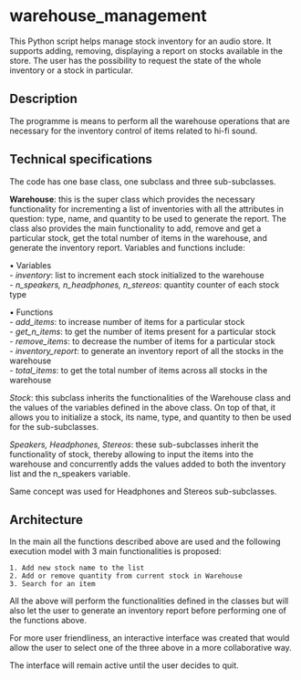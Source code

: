 # warehouse_management

This Python script helps manage stock inventory for an audio store. It supports adding, removing, displaying a report on stocks available in the store. The user has the possibility to request the state of the whole inventory or a stock in particular.  
  
## Description
The programme is means to perform all the warehouse operations that are necessary for the inventory control of items related to hi-fi sound.  
  
## Technical specifications
The code has one base class, one subclass and three sub-subclasses.  
  
**Warehouse**: this is the super class which provides the necessary functionality for incrementing a list of inventories with all the attributes in question: type, name, and quantity to be used to generate the report. The class also provides the main functionality to add, remove and get a particular stock, get the total number of items in the warehouse, and generate the inventory report. Variables and functions include:  
  

• Variables  
    - _inventory_: list to increment each stock initialized to the warehouse  
    - _n_speakers, n_headphones, n_stereos_: quantity counter of each stock type  
  
• Functions  
    -        _add_items_: to increase number of items for a particular stock  
    -      _get_n_items_: to get the number of items present for a particular stock  
    -     _remove_items_: to decrease the number of items for a particular stock  
    - _inventory_report_: to generate an inventory report of all the stocks in the warehouse  
    -      _total_items_: to get the total number of items across all stocks in the warehouse  
      
_Stock_: this subclass inherits the functionalities of the Warehouse class and the values of the variables defined in the above class. On top of that, it allows you to initialize a stock, its name, type, and quantity to then be used for the sub-subclasses.  
  
_Speakers, Headphones, Stereos_: these sub-subclasses inherit the functionality of stock, thereby allowing to input the items into the warehouse and concurrently adds the values added to both the inventory list and the n_speakers variable.  
  
Same concept was used for Headphones and Stereos sub-subclasses.

## Architecture
In the main all the functions described above are used and the following execution model with 3 main functionalities is proposed:

    1. Add new stock name to the list
    2. Add or remove quantity from current stock in Warehouse
    3. Search for an item
    
All the above will perform the functionalities defined in the classes but will also let the user to generate an inventory report before performing one of the functions above.

For more user friendliness, an interactive interface was created that would allow the user to select one of the three above in a more collaborative way.

The interface will remain active until the user decides to quit.
